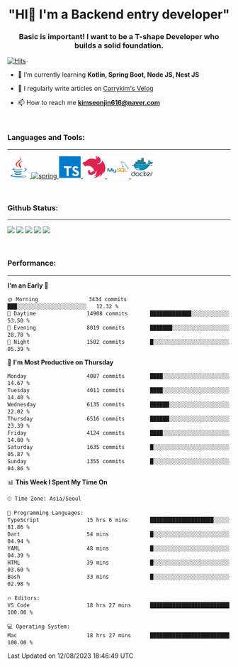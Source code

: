 <h1 align="center">"HI👋 I'm a Backend entry developer" </h1>
<h3 align="center">Basic is important! I want to be a T-shape Developer who builds a solid foundation.</h3>

[![Hits](https://hits.seeyoufarm.com/api/count/incr/badge.svg?url=https%3A%2F%2Fgithub.com%2Fgimseonjin&count_bg=%2318BFE5&title_bg=%23555555&icon=ko-fi.svg&icon_color=%23E7E7E7&title=hits&edge_flat=false)](https://hits.seeyoufarm.com)

- 🌱 I’m currently learning **Kotlin, Spring Boot, Node JS, Nest JS**

- 📝 I regularly write articles on [Carrykim's Velog](https://velog.io/@carrykim)

- 📫 How to reach me **kimseonjin616@naver.com**

<br/>

<h3 align="left">Languages and Tools:</h3>

***

<p align="left"> 
 <a href="https://www.java.com" target="_blank" rel="noreferrer"> <img src="https://raw.githubusercontent.com/devicons/devicon/master/icons/java/java-original.svg" alt="java" width="10%" height="10%"/> </a>
 <a href="https://spring.io/" target="_blank" rel="noreferrer"> <img src="https://www.vectorlogo.zone/logos/springio/springio-icon.svg" alt="spring" width="10%" height="10%"/> </a>
  <a href="https://www.typescriptlang.org/" target="_blank" rel="noreferrer"> <img src="https://raw.githubusercontent.com/devicons/devicon/master/icons/typescript/typescript-original.svg" alt="typescript" width="10%" height="10%"/> </a>
<a href="https://nestjs.com/" target="_blank" rel="noreferrer"> <img src="https://raw.githubusercontent.com/devicons/devicon/master/icons/nestjs/nestjs-plain.svg" alt="nestjs" width="10%" height="10%"/> </a> 
<a href="https://www.mysql.com/" target="_blank" rel="noreferrer"> <img src="https://raw.githubusercontent.com/devicons/devicon/master/icons/mysql/mysql-original-wordmark.svg" alt="mysql" width="10%" height="10%"/>  </a>
 <a href="https://www.docker.com/" target="_blank" rel="noreferrer"> <img src="https://raw.githubusercontent.com/devicons/devicon/master/icons/docker/docker-original-wordmark.svg" alt="docker" width="10%" height="10%"/> </a>
 </p>
</p>

<br/>

<h3 align="left">Github Status:</h3>

***

![](http://github-profile-summary-cards.vercel.app/api/cards/profile-details?username=gimseonjin&theme=nord_bright)
![](http://github-profile-summary-cards.vercel.app/api/cards/repos-per-language?username=gimseonjin&theme=nord_bright)
![](http://github-profile-summary-cards.vercel.app/api/cards/most-commit-language?username=gimseonjin&theme=nord_bright)
![](http://github-profile-summary-cards.vercel.app/api/cards/stats?username=gimseonjin&theme=nord_bright)
![](http://github-profile-summary-cards.vercel.app/api/cards/productive-time?username=gimseonjin&theme=nord_bright&utcOffset=8)


<br/>

<h3 align="left">Performance:</h3>

***

<!--START_SECTION:waka-->
**I'm an Early 🐤** 

```text
🌞 Morning                3434 commits        ███░░░░░░░░░░░░░░░░░░░░░░   12.32 % 
🌆 Daytime                14908 commits       █████████████░░░░░░░░░░░░   53.50 % 
🌃 Evening                8019 commits        ███████░░░░░░░░░░░░░░░░░░   28.78 % 
🌙 Night                  1502 commits        █░░░░░░░░░░░░░░░░░░░░░░░░   05.39 % 
```
📅 **I'm Most Productive on Thursday** 

```text
Monday                   4087 commits        ████░░░░░░░░░░░░░░░░░░░░░   14.67 % 
Tuesday                  4011 commits        ████░░░░░░░░░░░░░░░░░░░░░   14.40 % 
Wednesday                6135 commits        ██████░░░░░░░░░░░░░░░░░░░   22.02 % 
Thursday                 6516 commits        ██████░░░░░░░░░░░░░░░░░░░   23.39 % 
Friday                   4124 commits        ████░░░░░░░░░░░░░░░░░░░░░   14.80 % 
Saturday                 1635 commits        █░░░░░░░░░░░░░░░░░░░░░░░░   05.87 % 
Sunday                   1355 commits        █░░░░░░░░░░░░░░░░░░░░░░░░   04.86 % 
```


📊 **This Week I Spent My Time On** 

```text
🕑︎ Time Zone: Asia/Seoul

💬 Programming Languages: 
TypeScript               15 hrs 6 mins       ████████████████████░░░░░   81.86 % 
Dart                     54 mins             █░░░░░░░░░░░░░░░░░░░░░░░░   04.94 % 
YAML                     48 mins             █░░░░░░░░░░░░░░░░░░░░░░░░   04.39 % 
HTML                     39 mins             █░░░░░░░░░░░░░░░░░░░░░░░░   03.60 % 
Bash                     33 mins             █░░░░░░░░░░░░░░░░░░░░░░░░   02.98 % 

🔥 Editors: 
VS Code                  18 hrs 27 mins      █████████████████████████   100.00 % 

💻 Operating System: 
Mac                      18 hrs 27 mins      █████████████████████████   100.00 % 
```


 Last Updated on 12/08/2023 18:46:49 UTC
<!--END_SECTION:waka-->

<div align="center">
  
